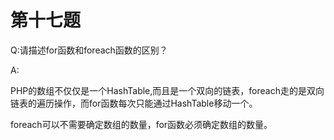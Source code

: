 # 第十七题
Q:请描述for函数和foreach函数的区别？

A:

PHP的数组不仅仅是一个HashTable,而且是一个双向的链表，foreach走的是双向链表的遍历操作，而for函数每次只能通过HashTable移动一个。

foreach可以不需要确定数组的数量，for函数必须确定数组的数量。
